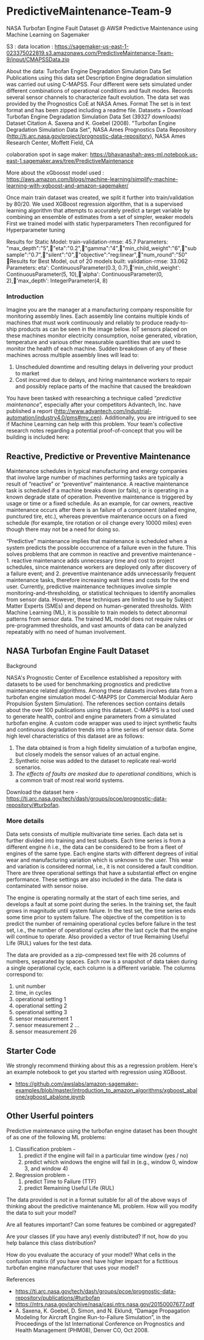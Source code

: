 # PredictiveMaintenance-Team-9
NASA Turbofan Engine Fault Dataset @ AWS# Predictive Maintenance using Machine Learning on Sagemaker

S3 : data location :
https://sagemaker-us-east-1-023375022819.s3.amazonaws.com/PredictiveMaintenance-Team-9/input/CMAPSSData.zip

About the data: 
Turbofan Engine Degradation Simulation Data Set
Publications using this data set
Description	Engine degradation simulation was carried out using C-MAPSS. Four different were sets simulated under different combinations of operational conditions and fault modes. Records several sensor channels to characterize fault evolution. The data set was provided by the Prognostics CoE at NASA Ames.
Format	The set is in text format and has been zipped including a readme file.
Datasets	+ Download Turbofan Engine Degradation Simulation Data Set (39327 downloads)
Dataset Citation	A. Saxena and K. Goebel (2008). "Turbofan Engine Degradation Simulation Data Set", NASA Ames Prognostics Data Repository (http://ti.arc.nasa.gov/project/prognostic-data-repository), NASA Ames Research Center, Moffett Field, CA

colaboration spot in sage maker: 
https://bhavanashah-aws-ml.notebook.us-east-1.sagemaker.aws/tree/PredictiveMaintenance

More about the xGboosst model used :
https://aws.amazon.com/blogs/machine-learning/simplify-machine-learning-with-xgboost-and-amazon-sagemaker/ 

Once main train dataset was created, we split it further into train/validation by 80/20.
We used XGBoost regression algorithm, that is a supervised learning algorithm that attempts to accurately predict a target variable by combining an ensemble of estimates from a set of simpler, weaker models
First we trained model with static hyperparameters
Then reconfigured for Hyperparameter tuning


Results for Static Model: train-validation-rmse: 45.7
Parameters:
"max_depth":"5","eta":"0.2","gamma":"4","min_child_weight":"6","subsample":"0.7","silent":"0","objective":"reg:linear","num_round":"50”
Results for Best Model, out of 20 models built: validation-rmse: 33.062
Parameters:
eta': ContinuousParameter(0.3, 0.7),'min_child_weight': ContinuousParameter(5, 10),'alpha': ContinuousParameter(0, 2),'max_depth': IntegerParameter(4, 8)

 


### Introduction

Imagine you are the manager at a manufacturing company responsible for monitoring assembly lines. Each assembly line contains multiple kinds of machines that must work continuously and reliably to produce ready-to-ship products as can be seen in the image below. IoT sensors placed on these machines monitor electricity consumption, noise generated, vibration, temperature and various other measurable quantities that are used to monitor the health of each machine. Sudden breakdown of any of these machines across multiple assembly lines will lead to:

1. Unscheduled downtime and resulting delays in delivering your product to market
2. Cost incurred due to delays, and hiring maintenance workers to repair and possibly replace parts of the machine that caused the breakdown

You have been tasked with researching a technique called “*predictive maintenance*”, especially after your competitors Advantech, Inc. have published a report (http://www.advantech.com/industrial-automation/industry4.0/pms#my_cen). Additionally, you are intrigued to see if Machine Learning can help with this problem. Your team's collective research notes regarding a potential proof-of-concept that you will be building is included here:  

## Reactive, Predictive or Preventive Maintenance

Maintenance schedules in typical manufacturing and energy companies that involve large number of machines performing tasks are typically a result of “reactive” or “preventive” maintenance. A reactive maintenance task is scheduled if a machine breaks down (or fails), or is operating in a known degrade state of operation. Preventive maintenance is triggered by usage or time or a fixed schedule. As an example, for car owners, reactive maintenance occurs after there is an failure of a component (stalled engine, punctured tire, etc.), whereas preventive maintenance occurs on a fixed schedule (for example, tire rotation or oil change every 10000 miles) even though there may not be a need for doing so.

“Predictive” maintenance implies that maintenance is scheduled when a system predicts the possible occurrence of a failure even in the future. This solves problems that are common in reactive and preventive maintenance - 1. reactive maintenance adds unnecessary time and cost to project schedules, since maintenance workers are deployed only after discovery of a failure event; and 2. preventive maintenance adds unnecessarily frequent maintenance tasks, therefore increasing wait times and costs for the end user. Currently, predictive maintenance techniques involve simple monitoring-and-thresholding, or statistical techniques to identify anomalies from sensor data. However, these techniques are limited to use by Subject Matter Experts (SMEs) and depend on human-generated thresholds. With Machine Learning (ML), it is possible to train models to detect abnormal patterns from sensor data. The trained ML model does not require rules or pre-programmed thresholds, and vast amounts of data can be analyzed repeatably with no need of human involvement. 

## NASA Turbofan Engine Fault Dataset

Background

NASA's Prognostic Center of Excellence established a repository with datasets to be used for benchmarking prognostics and predictive maintenance related algorithms. Among these datasets involves data from a turbofan engine simulation model C-MAPPS (or Commercial Modular Aero Propulsion System Simulation). The references section contains details about the over 100 publications using this dataset. C-MAPPS is a tool used to generate health, control and engine parameters from a simulated turbofan engine. A custom code wrapper was used to inject synthetic faults and continuous degradation trends into a time series of sensor data. Some high level characteristics of this dataset are as follows:

1. The data obtained is from a high fidelity simulation of a turbofan engine, but closely models the sensor values of an actual engine.
2. Synthetic noise was added to the dataset to replicate real-world scenarios.
3. _The effects of faults are masked due to operational conditions_, which is a common trait of most real world systems.

Download the dataset here - https://ti.arc.nasa.gov/tech/dash/groups/pcoe/prognostic-data-repository/#turbofan.


### More details

Data sets consists of multiple multivariate time series. Each data set is further divided into training and test subsets. Each time series is from a different engine ñ i.e., the data can be considered to be from a fleet of engines of the same type. Each engine starts with different degrees of initial wear and manufacturing variation which is unknown to the user. This wear and variation is considered normal, i.e., it is not considered a fault condition. There are three operational settings that have a substantial effect on engine performance. These settings are also included in the data. The data is contaminated with sensor noise.

The engine is operating normally at the start of each time series, and develops a fault at some point during the series. In the training set, the fault grows in magnitude until system failure. In the test set, the time series ends some time prior to system failure. The objective of the competition is to predict the number of remaining operational cycles before failure in the test set, i.e., the number of operational cycles after the last cycle that the engine will continue to operate. Also provided a vector of true Remaining Useful Life (RUL) values for the test data.

The data are provided as a zip-compressed text file with 26 columns of numbers, separated by spaces. Each row is a snapshot of data taken during a single operational cycle, each column is a different variable. The columns correspond to:
1) unit number
2) time, in cycles
3) operational setting 1
4) operational setting 2
5) operational setting 3
6) sensor measurement 1
7) sensor measurement 2
...
26) sensor measurement 26

## Starter Code
We strongly recommend thinking about this as a regression problem. Here's an example notebook to get you started with regression using XGBoost.
- https://github.com/awslabs/amazon-sagemaker-examples/blob/master/introduction_to_amazon_algorithms/xgboost_abalone/xgboost_abalone.ipynb 

## Other Userful pointers

Predictive maintenance using the turbofan engine dataset has been thought of as one of the following ML problems:

1. Classification problem - 
    1. predict if the engine will fail in a particular time window (yes / no)
    2. predict which windows the engine will fail in (e.g., window 0, window 3, and window 4)
2. Regression problem - 
    1. predict Time to Failure (TTF)
    2. predict Remaining Useful Life (RUL)

The data provided is _not_ in a format suitable for all of the above ways of thinking about the predictive maintenance ML problem. How will you modify the data to suit your model?

Are all features important? Can some features be combined or aggregated? 

Are your classes (if you have any) evenly distributed? If not, how do you help balance this class distribution?
  
How do you evaluate the accuracy of your model? What cells in the confusion matrix (if you have one) have higher impact for a fictitious turbofan engine manufacturer that uses your model? 


References
* https://ti.arc.nasa.gov/tech/dash/groups/pcoe/prognostic-data-repository/publications/#turbofan
* https://ntrs.nasa.gov/archive/nasa/casi.ntrs.nasa.gov/20150007677.pdf
* A. Saxena, K. Goebel, D. Simon, and N. Eklund, “Damage Propagation Modeling for Aircraft Engine Run-to-Failure Simulation”, in the Proceedings of the Ist International Conference on Prognostics and Health Management (PHM08), Denver CO, Oct 2008.



